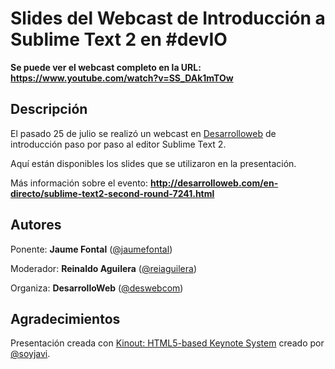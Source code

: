 Slides del Webcast de Introducción a Sublime Text 2 en #devIO
=====
**Se puede ver el webcast completo en la URL: https://www.youtube.com/watch?v=SS_DAk1mTOw**

Descripción
-------
El pasado 25 de julio se realizó un webcast en [Desarrolloweb](http://www.desarrolloweb.com) de introducción paso por paso al editor Sublime Text 2.

Aquí están disponibles los slides que se utilizaron en la presentación.

Más información sobre el evento:
**http://desarrolloweb.com/en-directo/sublime-text2-second-round-7241.html**

Autores
-------
Ponente: **Jaume Fontal** ([@jaumefontal](http://www.twitter.com/jaumefontal))

Moderador: **Reinaldo Aguilera** ([@reiaguilera](http://www.twitter.com/reiaguilera))

Organiza: **DesarrolloWeb** ([@deswebcom](http://www.twitter.com/deswebcom))

Agradecimientos
-------
Presentación creada con [Kinout: HTML5-based Keynote System](https://github.com/soyjavi/Kinout) creado por [@soyjavi](http://www.twitter.com/soyjavi).
